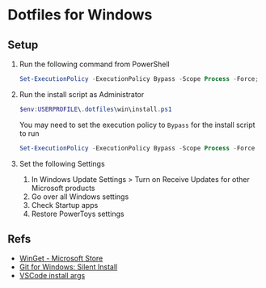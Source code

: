 # Dotfiles for Windows

## Setup

1. Run the following command from PowerShell

    ```powershell
    Set-ExecutionPolicy -ExecutionPolicy Bypass -Scope Process -Force; iwr https://raw.githubusercontent.com/brizdotdev/dotfiles/main/win/bootstrap.ps1 | iex
    ```

1. Run the install script as Administrator

    ```powershell
    $env:USERPROFILE\.dotfiles\win\install.ps1
    ```

    You may need to set the execution policy to `Bypass` for the install script to run

    ```powershell
    Set-ExecutionPolicy -ExecutionPolicy Bypass -Scope Process -Force
    ```

1. Set the following Settings
    1. In Windows Update Settings > Turn on Receive Updates for other Microsoft products
    1. Go over all Windows settings
    1. Check Startup apps
    1. Restore PowerToys settings

## Refs

- [WinGet - Microsoft Store](https://apps.microsoft.com/store/detail/app-installer/9NBLGGH4NNS1)
- [Git for Windows: Silent Install](https://github.com/git-for-windows/git/wiki/Silent-or-Unattended-Installation)
- [VSCode install args](https://github.com/microsoft/vscode/blob/main/build/win32/code.iss#L76)